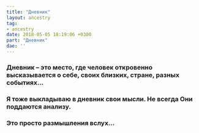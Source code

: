 ```yaml
---
title: "Дневник"
layout: ancestry
tag:
- ancestry
date: 2018-05-05 18:19:06 +0300
part: "Дневник"
dae: ''
---
```

### **Дневник – это место, где человек откровенно высказывается о себе, своих близких, стране, разных событиях...**

### **Я тоже выкладываю в дневник свои мысли. Не всегда Они поддаются анализу.**

### **Это просто размышления вслух...**